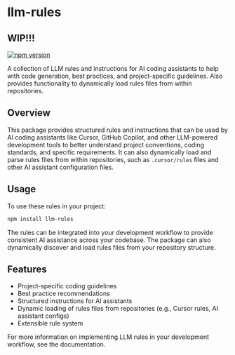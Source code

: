 # llm-rules

## WIP!!!

[![npm version](https://badge.fury.io/js/llm-rules.svg)](https://badge.fury.io/js/llm-rules)

A collection of LLM rules and instructions for AI coding assistants to help with code generation, best practices, and project-specific guidelines. Also provides functionality to dynamically load rules files from within repositories.

## Overview

This package provides structured rules and instructions that can be used by AI coding assistants like Cursor, GitHub Copilot, and other LLM-powered development tools to better understand project conventions, coding standards, and specific requirements. It can also dynamically load and parse rules files from within repositories, such as `.cursor/rules` files and other AI assistant configuration files.

## Usage

To use these rules in your project:

```bash
npm install llm-rules
```

The rules can be integrated into your development workflow to provide consistent AI assistance across your codebase. The package can also dynamically discover and load rules files from your repository structure.

## Features

- Project-specific coding guidelines
- Best practice recommendations
- Structured instructions for AI assistants
- Dynamic loading of rules files from repositories (e.g., Cursor rules, AI assistant configs)
- Extensible rule system

For more information on implementing LLM rules in your development workflow, see the documentation.
